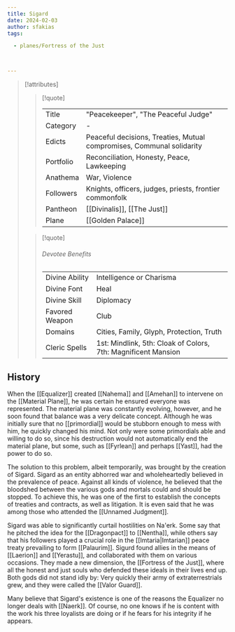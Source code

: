 ```yaml
---
title: Sigard
date: 2024-02-03
author: sfakias
tags:

  - planes/Fortress of the Just



---
```

> [!attributes]
> 
> > [!quote]
> >
> > | | |
> > | --- | --- |
> > | Title | "Peacekeeper", "The Peaceful Judge" |
> > | Category | - |
> > | Edicts | Peaceful decisions, Treaties, Mutual compromises, Communal solidarity |
> > | Portfolio | Reconciliation, Honesty, Peace, Lawkeeping |
> > | Anathema | War, Violence |
> > | Followers | Knights, officers, judges, priests, frontier commonfolk |
> > | Pantheon | [[Divinalis]], [[The Just]] |
> > | Plane | [[Golden Palace]] |
>
> > [!quote]
> > 
> > ###### Devotee Benefits
> > | | |
> > | --- | --- |
> > | Divine Ability | Intelligence or Charisma |
> > | Divine Font | Heal |
> > | Divine Skill | Diplomacy |
> > | Favored Weapon | Club |
> > | Domains | Cities, Family, Glyph, Protection, Truth |
> > | Cleric Spells | 1st: Mindlink, 5th: Cloak of Colors, 7th: Magnificent Mansion |

## History

When the [[Equalizer]] created [[Nahema]] and [[Amehan]] to intervene on the [[Material Plane]], he was certain he ensured everyone was represented. The material plane was constantly evolving, however, and he soon found that balance was a very delicate concept. Although he was initially sure that no [[primordial]] would be stubborn enough to mess with him, he quickly changed his mind. Not only were some primordials able and willing to do so, since his destruction would not automatically end the material plane, but some, such as [[Fyrlean]] and perhaps [[Yast]], had the power to do so.

The solution to this problem, albeit temporarily, was brought by the creation of Sigard. Sigard as an entity abhorred war and wholeheartedly believed in the prevalence of peace. Against all kinds of violence, he believed that the bloodshed between the various gods and mortals could and should be stopped. To achieve this, he was one of the first to establish the concepts of treaties and contracts, as well as litigation. It is even said that he was among those who attended the [[Unnamed Judgment]].

Sigard was able to significantly curtail hostilities on Na'erk. Some say that he pitched the idea for the [[Dragonpact]] to [[Nentha]], while others say that his followers played a crucial role in the [[Imtaria|Imtarian]] peace treaty prevailing to form [[Palaurim]]. Sigurd found allies in the means of [[Laerion]] and [[Yerastu]], and collaborated with them on various occasions. They made a new dimension, the [[Fortress of the Just]], where all the honest and just souls who defended these ideals in their lives end up. Both gods did not stand idly by: Very quickly their army of extraterrestrials grew, and they were called the [[Valor Guard]].

Many believe that Sigard's existence is one of the reasons the Equalizer no longer deals with [[Naerk]]. Of course, no one knows if he is content with the work his three loyalists are doing or if he fears for his integrity if he appears.